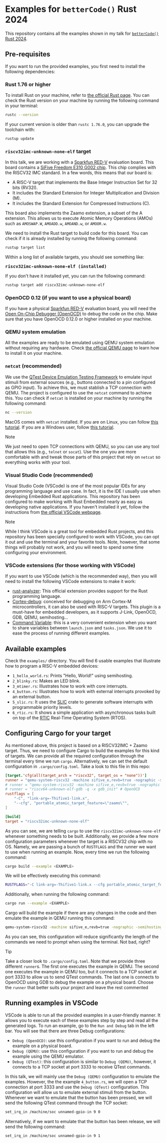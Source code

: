 # Examples for `betterCode()` Rust 2024

This repository contains all the examples shown in my talk for [`betterCode()` Rust 2024](https://rust.bettercode.eu/veranstaltung-22605-se-0-safe-and-open-rust-and-risc-v-for-embedded-developers.html).

## Pre-requisites

If you want to run the provided examples, you first need to install the following dependencies:

### Rust 1.76 or higher

To install Rust on your machine, refer to [the official Rust page](https://www.rust-lang.org/tools/install).
You can check the Rust version on your machine by running the following command in your terminal:

```bash
rustc --version
```

If your current version is older than `rustc 1.76.0`, you can upgrade the toolchain with:

```bash
rustup update
```

### `riscv32imc-unknown-none-elf` target

In this talk, we are working with a [Sparkfun RED-V](https://www.sparkfun.com/products/retired/15594) evaluation board.
This board contains a [SiFive Freedom E310 G002 chip](https://cdn.sparkfun.com/assets/7/f/0/2/7/fe310-g002-manual-v19p05.pdf).
This chip complies with the RISCV32 IMC standard.
In a few words, this means that our board is:

- A RISC-V target that implements the Base Integer Instruction Set for 32 bits (RV32I).
- It includes the Standard Extension for Integer Multiplication and Division (M).
- It includes the Standard Extension for Compressed Instructions (C).

This board also implements the Zaamo extension, a subset of the A extension.
This allows us to execute Atomic Memory Operations (AMOs) such as `AMOSWAP.W`, `AMOADD.w`, `AMOAND.w`, or `AMOOR.w`.

We need to install the Rust target to build code for this board.
You can check if it is already installed by running the following command:

```bash
rustup target list 
```

Within a long list of available targets, you should see something like:

<pre>
<b>riscv32imc-unknown-none-elf (installed)</b>
</pre>

If you don't have it installed yet, you can run the following command:

```bash
rustup target add riscv32imc-unknown-none-elf
```

### OpenOCD 0.12 (if you want to use a physical board)

If you have a physical [Sparkfun RED-V](https://www.sparkfun.com/products/retired/15594) evaluation board, you will need the [Open On-Chip Debugger (OpenOCD)](https://openocd.org) to debug the code on the chip.
Make sure that you have OpenOCD 0.12.0 or higher installed on your machine.

### QEMU system emulation

All the examples are ready to be emulated using QEMU system emulation without requiring any hardware.
Check [the official QEMU page](https://www.qemu.org/download/#linux) to learn how to install it on your machine.

### `netcat` (recommended)

We use the [QTest Device Emulation Testing Framework](https://www.qemu.org/docs/master/devel/testing/qtest.html) to emulate input stimuli from external sources (e.g., buttons connected to a pin configured as GPIO input).
To achieve this, we must stablish a TCP connection with QEMU.
The project is configured to use the `netcat` command to achieve this.
You can check if `netcat` is installed on your machine by running the following command:

```bash
nc --version
```

MacOS comes with `netcat` installed.
If you are on Linux, you can follow [this tutorial](https://www.ucartz.com/clients/knowledgebase/658/How-to-Install-and-Use-netcat-Command-on-Linux.html).
If you are a Windows user, follow [this tutorial](https://medium.com/@bonguides25/how-to-install-netcat-on-windows-10-11-f5be1a185611).

> [!NOTE]
> 
> We just need to open TCP connections with QEMU, so you can use any tool that allows this (e.g., `telnet` or `socat`).
> Use the one you are more comfortable with and tweak those parts of this project that rely on `netcat` so everything works with your tool.

### Visual Studio Code (recommended)

Visual Studio Code (VSCode) is one of the most popular IDEs for any programming language and use case.
In fact, it is the IDE I usually use when developing Embedded Rust applications.
This repository has been configured to make working with Rust Embedded nearly as easy as developing native applications.
If you haven't installed it yet, follow the instructions from [the official VSCode webpage](https://code.visualstudio.com).

> [!NOTE]
> 
> While I think VSCode is a great tool for embedded Rust projects, and this repository has been specially configured to work with VSCode, you can opt it out and use the terminal and your favorite tools.
> Note, however, that some things will probably not work, and you will need to spend some time configuring your environment.

### VSCode extensions (for those working with VSCode)

If you want to use VSCode (which is the recommended way), then you will need to install the following VSCode extensions to make it work:

- [rust-analyzer](https://marketplace.visualstudio.com/items?itemName=rust-lang.rust-analyzer): This official extension provides support for the Rust programming language.
- [Cortex-debug](https://marketplace.visualstudio.com/items?itemName=marus25.cortex-Debug): conceived for debugging on Arm Cortex-M microcontrollers, it can also be used with RISC-V targets. This plugin is a must-have for embedded developers, as it supports J-Link, OpenOCD, GDB, QEMU, semihosting...
- [Command Variable](https://marketplace.visualstudio.com/items?itemName=rioj7.command-variable): this is a very convenient extension when you want to share variables between `launch.json` and `tasks.json`.
We use it to ease the process of running different examples.

## Available examples

Check the `examples/` directory.
You will find 6 usable examples that illustrate how to program a RISC-V embedded devices:

- `1_hello_world.rs`: Prints "Hello, World!" using semihosting.
- `2_blinky.rs`: Makes an LED blink.
- `3_mtimer.rs`: Illustrates how to work with core interrupts.
- `4_button.rs`: Illustrates how to work with external interrupts provoked by an external button.
- `5_slic.rs`: It uses the [SLIC](https://github.com/romancardenas/riscv-slic/tree/mecall) crate to generate software interrupts with programmable priority levels.
- `6_rtic.rs`: It shows a simple application with asynchronous tasks built on top of the [RTIC](https://github.com/romancardenas/rtic) Real-Time Operating System (RTOS).


## Configuring Cargo for your target

As mentioned above, this project is based on a RISCV32IMC + Zaamo target.
Thus, we need to configure Cargo to build the examples for this kind of targets.
We can provide all the required configuration through the terminal every time we run `cargo`.
Alternatively, we can set the default configuration in `.cargo/config.toml`.
Take a look to this file in this repo:

```toml
[target.'cfg(all(target_arch = "riscv32", target_os = "none"))']
runner = "qemu-system-riscv32 -machine sifive_e,revb=true -nographic -semihosting-config enable=on,target=native -kernel" # QEMU
# runner = "qemu-system-riscv32 -machine sifive_e,revb=true -nographic -semihosting-config enable=on,target=native -qtest tcp:localhost:3333 -kernel" # QTest
# runner = "riscv64-unknown-elf-gdb -q -x gdb_init" # OpenOCD
rustflags = [
    "-C", "link-arg=-Thifive1-link.x",
    "--cfg", "portable_atomic_target_feature=\"zaamo\"",
]

[build]
target = "riscv32imc-unknown-none-elf"
```

As you can see, we are telling `cargo` to use the `riscv32imc-unknown-none-elf` whenever something needs to be built.
Additionally, we provide a few more configuration parameters whenever the target is a RISCV32 chip with no OS.
Namely, we are passing a bunch of `RUSTFLAGS` and the runner we want to use when running an example.
Now, every time we run the following command:

```bash
cargo build --example <EXAMPLE>
```

We will be effectively executing this command:

```bash
RUSTFLAGS="-C link-arg=-Thifive1-link.x --cfg portable_atomic_target_feature=\"zaamo\"" cargo build --target riscv32imc-unknown-none-elf --example <EXAMPLE>
```

Additionally, when running the following command:

```bash
cargo run --example <EXAMPLE>
```

Cargo will build the example if there are any changes in the code and then emulate the example in QEMU running this command:

```bash
qemu-system-riscv32 -machine sifive_e,revb=true -nographic -semihosting-config enable=on,target=native -kernel target/riscv32imc-unknown-none-elf/debug/examples/<EXAMPLE>
```

As you can see, this configuration will reduce significantly the length of the commands we need to prompt when using the terminal.
Not bad, right?

> [!TIP]
> 
> Take a closer look to `.cargo/config.toml`.
> Note that we provide three different `runner`s.
> The first one executes the example in QEMU.
> The second one executes the example in QEMU too, but it connects to a TCP socket at port 3333 to allow us to send QTest commands.
> The last one is connects to OpenOCD using GDB to debug the example on a physical board.
> Choose the `runner` that better suits your project and leave the rest commented

## Running examples in VSCode

VSCode is able to run all the provided examples in a user-friendly manner.
It allows you to execute each of these examples step by step and read all the generated logs.
To run an example, go to the `Run and Debug` tab in the left bar.
You will see that there are three Debug configurations:

- `Debug (OpenOCD)`: use this configuration if you want to run and debug the example on a physical board.
- `Debug (QEMU)`: use this configuration if you want to run and debug the example using the QEMU emulator.
- `Debug (QTest)`: this configuration is similar to `Debug (QEMU)`, however, it connects to a TCP socket at port 3333 to receive QTest commands.

In this talk, we will mainly use the `Debug (QEMU)` configuration to emulate the examples.
However, the the example `4_button.rs`, we will open a TCP connection at port 3333 and use the `Debug (QTest)` configuration.
This configuration will allow us to emulate external stimuli from the button.
Whenever we want to emulate that the button has been pressed, we will send the following QTest command through the TCP socket:

```bash
set_irq_in /machine/soc unnamed-gpio-in 9 0
```

Alternatively, if we want to emulate that the button has been release, we will send the following command:

```bash
set_irq_in /machine/soc unnamed-gpio-in 9 1
```

